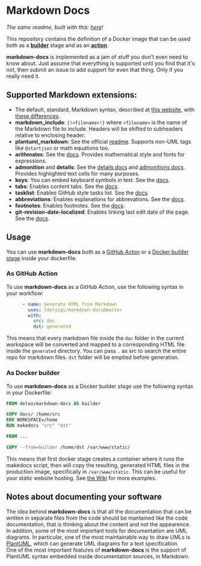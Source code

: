 # Markdown Docs
_The same readme, built with this: [here](https://ldeluigi.github.io/markdown-docs/)!_  

This repository contains the definition of a Docker image that can be used both as a **[builder](#as-docker-builder)** stage and as an **[action](#as-github-action)**.

**markdown-docs** is implemented as a jam of stuff you don't even need to know about. Just assume that everything is supported until you find that it's not, then submit an issue to add support for even that thing. Only if you really need it.

## Supported Markdown extensions:
- The default, standard, Markdown syntax, described at [this website](https://daringfireball.net/projects/markdown/syntax), with [these differences](https://python-markdown.github.io/#differences).
- **markdown_include**: `{!<filename>!}` where `<filename>` is the name of the Markdown file to include. Headers will be shifted to subheaders relative to enclosing header.
- **plantuml_markdown**: See the official [readme](https://github.com/mikitex70/plantuml-markdown#readme). Supports non-UML tags like `@startjson` or math equations too.
- **arithmatex**: See the [docs](https://facelessuser.github.io/pymdown-extensions/extensions/arithmatex/). Provides mathematical style and fonts for expressions.
- **admonition** and **details**: See the [details docs](https://facelessuser.github.io/pymdown-extensions/extensions/details/) and [admonitions docs](https://squidfunk.github.io/mkdocs-material/reference/admonitions/). Provides highlighted text cells for many purposes.
- **keys**: You can embed keyboard symbols in text. See the [docs](https://facelessuser.github.io/pymdown-extensions/extensions/keys/).
- **tabs**: Enables content tabs. See the [docs](https://squidfunk.github.io/mkdocs-material/reference/content-tabs/).
- **tasklist**: Enables GitHub style tasks list. See the [docs](https://facelessuser.github.io/pymdown-extensions/extensions/tasklist/).
- **abbreviations**: Enables explanations for abbrevations. See the [docs](https://python-markdown.github.io/extensions/abbreviations/).
- **footnotes**: Enables footnotes. See the [docs](https://python-markdown.github.io/extensions/footnotes/).
- **git-revision-date-localized**: Enables linking last edit date of the page. See the [docs](https://timvink.github.io/mkdocs-git-revision-date-localized-plugin/index.html).

## Usage
You can use **markdown-docs** both as a [GitHub Acton](#as-github-action) or a [Docker builder stage](#as-docker-builder) inside your dockerfile.

### As GitHub Action
To use **markdown-docs** as a GitHub Action, use the following syntax in your workflow:
```yaml
      - name: Generate HTML from Markdown
        uses: ldeluigi/markdown-docs@master
        with:
          src: doc
          dst: generated
```
This means that every markdown file inside the `doc` folder in the current workspace will be converted and mapped to a corresponding HTML file inside the `generated` directory. You can pass `.` as src to search the entire repo for markdown files. `dst` folder will be emptied before generation.

### As Docker builder
To use **markdown-docs** as a Docker builder stage use the following syntax in your Dockerfile:  
```dockerfile
FROM deloo/markdown-docs AS builder

COPY docs/ /home/src
ENV WORKSPACE=/home
RUN makedocs "src" "dst"

FROM ...

COPY --from=builder /home/dst /var/www/static/
```
This means that first docker stage creates a container where it runs the makedocs script, then will copy the resulting, generated HTML files in the production image, specifically in `/var/www/static`. This can be useful for your static website hosting. See [the Wiki](https://github.com/ldeluigi/markdown-docs/wiki) for more examples.

## Notes about documenting your software
The idea behind **markdown-docs** is that all the documentation that can be written in separate files from the code should be mantained like the code documentation, that is thinking about the content and not the appearence. In addition, some of the most important tools for documentation are UML diagrams. In particular, one of the most maintainable way to draw UMLs is [PlantUML](https://plantuml.com/), which can generate UML diagrams for a text specification.  
One of the most important features of **markdown-docs** is the support of PlantUML syntax embedded inside documentation sources, in Markdown.
